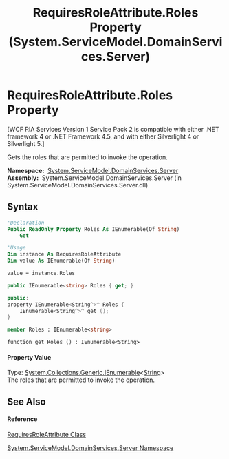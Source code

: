 ﻿---
title: RequiresRoleAttribute.Roles Property  (System.ServiceModel.DomainServices.Server)
TOCTitle: Roles Property
ms:assetid: P:System.ServiceModel.DomainServices.Server.RequiresRoleAttribute.Roles
ms:mtpsurl: https://msdn.microsoft.com/en-us/library/system.servicemodel.domainservices.server.requiresroleattribute.roles(v=VS.91)
ms:contentKeyID: 28755088
ms.date: 01/27/2012
mtps_version: v=VS.91
f1_keywords:
- System.ServiceModel.DomainServices.Server.RequiresRoleAttribute.Roles
- System.ServiceModel.DomainServices.Server.RequiresRoleAttribute.get_Roles
dev_langs:
- CSharp
- JScript
- VB
- FSharp
- c++
api_location:
- System.ServiceModel.DomainServices.Server.dll
api_name:
- System.ServiceModel.DomainServices.Server.RequiresRoleAttribute.get_Roles
- System.ServiceModel.DomainServices.Server.RequiresRoleAttribute.Roles
api_type:
- Managed
topic_type:
- apiref
- kbSyntax
product_family_name: VS
ROBOTS: INDEX,FOLLOW
---

# RequiresRoleAttribute.Roles Property

\[WCF RIA Services Version 1 Service Pack 2 is compatible with either .NET framework 4 or .NET Framework 4.5, and with either Silverlight 4 or Silverlight 5.\]

Gets the roles that are permitted to invoke the operation.

**Namespace:**  [System.ServiceModel.DomainServices.Server](ff423220\(v=vs.91\).md)  
**Assembly:**  System.ServiceModel.DomainServices.Server (in System.ServiceModel.DomainServices.Server.dll)

## Syntax

``` vb
'Declaration
Public ReadOnly Property Roles As IEnumerable(Of String)
    Get
```

``` vb
'Usage
Dim instance As RequiresRoleAttribute
Dim value As IEnumerable(Of String)

value = instance.Roles
```

``` csharp
public IEnumerable<string> Roles { get; }
```

``` c++
public:
property IEnumerable<String^>^ Roles {
    IEnumerable<String^>^ get ();
}
```

``` fsharp
member Roles : IEnumerable<string>
```

``` jscript
function get Roles () : IEnumerable<String>
```

#### Property Value

Type: [System.Collections.Generic.IEnumerable](https://msdn.microsoft.com/en-us/library/9eekhta0)\<[String](https://msdn.microsoft.com/en-us/library/s1wwdcbf)\>  
The roles that are permitted to invoke the operation.  

## See Also

#### Reference

[RequiresRoleAttribute Class](ff422065\(v=vs.91\).md)

[System.ServiceModel.DomainServices.Server Namespace](ff423220\(v=vs.91\).md)

